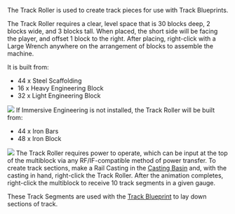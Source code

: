 The Track Roller is used to create track pieces for use with Track Blueprints.

The Track Roller requires a clear, level space that is 30 blocks deep, 2 blocks wide, and 3 blocks tall. When placed, the short side will be facing the player, and offset 1 block to the right. After placing, right-click with a Large Wrench anywhere on the arrangement of blocks to assemble the machine.

It is built from:
* 44 x Steel Scaffolding
* 16 x Heavy Engineering Block
* 32 x Light Engineering Block

![](immersiverailroading:wiki/images/trackroller1.png)
If Immersive Engineering is not installed, the Track Roller will be built from:
* 44 x Iron Bars
* 48 x Iron Block

![](immersiverailroading:wiki/images/trackroller2.png)
The Track Roller requires power to operate, which can be input at the top of the multiblock via any RF/IF-compatible method of power transfer. To create track sections, make a Rail Casting in the [Casting Basin](immersiverailroading:wiki/en_us/machines/casting_basin.md) and, with the casting in hand, right-click the Track Roller. After the animation completes, right-click the multiblock to receive 10 track segments in a given gauge.

These Track Segments are used with the [Track Blueprint](immersiverailroading:wiki/en_us/track_blueprint.md) to lay down sections of track.
